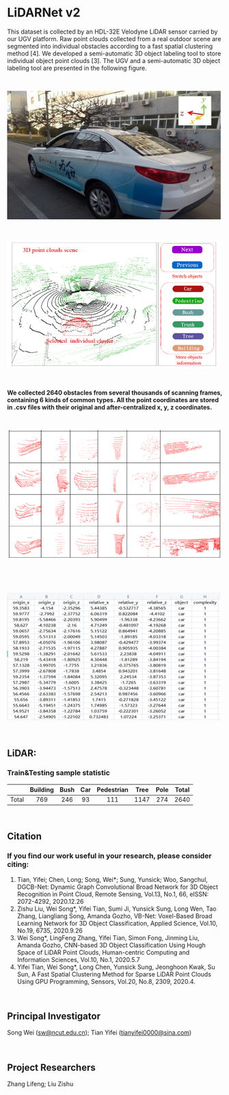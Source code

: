# LiDARNet v2

This dataset is collected by an HDL-32E Velodyne LiDAR sensor carried by our UGV platform. Raw point clouds collected from a real outdoor scene are segmented into individual obstacles according to a fast spatial clustering method [4]. We developed a semi-automatic 3D object labeling tool to store individual object point clouds [3]. The UGV and a semi-automatic 3D object labeling tool are presented in the following figure. 

&nbsp;
<p float="left">
    <img width="500" height="300" src="images/Car.jpg"/>

</p>
&nbsp;
<p float="left">
    <img width="500" height="300" src="images/labeling tool.png"/>
</p>
&nbsp;

**We collected 2640 obstacles from several thousands of scanning frames, containing 6 kinds of common types. All the point coordinates are stored in .csv files with their original and after-centralized x, y, z coordinates.**


&nbsp;
<p float="left">
    <img width="500" height="300" src="images/sample table.png"/>
</p>

&nbsp;

&nbsp;
<p float="left">
    <img width="500" height="300" src="images/data coordinates.png"/>
</p>

&nbsp;

## LiDAR:
### Train&Testing sample statistic

|       | Building | Bush | Car | Pedestrian | Tree | Pole | Total |
| :---: | :---:    |:---: |      :---: |:---: | :---: | :---: | :---: |
| Total | 769 | 246 | 93 | 111 | 1147 | 274 | 2640 |

&nbsp;
## Citation
### If you find our work useful in your research, please consider citing:

1.	Tian, Yifei; Chen, Long; Song, Wei*; Sung, Yunsick; Woo, Sangchul, DGCB-Net: Dynamic Graph Convolutional Broad Network for 3D Object Recognition in Point Cloud, Remote Sensing, Vol.13, No.1, 66, eISSN: 2072-4292, 2020.12.26
2.	Zishu Liu, Wei Song*, Yifei Tian, Sumi Ji, Yunsick Sung, Long Wen, Tao Zhang, Liangliang Song, Amanda Gozho, VB-Net: Voxel-Based Broad Learning Network for 3D Object Classification, Applied Science, Vol.10, No.19, 6735, 2020.9.26
3.	Wei Song*, LingFeng Zhang, Yifei Tian, Simon Fong, Jinming Liu, Amanda Gozho, CNN-based 3D Object Classification Using Hough Space of LiDAR Point Clouds, Human-centric Computing and Information Sciences, Vol.10, No.1, 2020.5.7
4.	Yifei Tian, Wei Song*, Long Chen, Yunsick Sung, Jeonghoon Kwak, Su Sun, A Fast Spatial Clustering Method for Sparse LiDAR Point Clouds Using GPU Programming, Sensors, Vol.20, No.8, 2309, 2020.4.

&nbsp;
## Principal Investigator
Song Wei (sw@ncut.edu.cn); Tian Yifei (tianyifei0000@sina.com) 

&nbsp;
## Project Researchers
Zhang Lifeng; Liu Zishu
